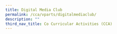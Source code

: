 ```yaml
---
title: Digital Media Club
permalink: /cca/vparts/digitalmediaclub/
description: ""
third_nav_title: Co Curricular Activities (CCA)
---
```

